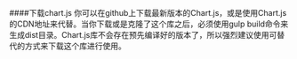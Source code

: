 ####下载chart.js
你可以在github上下载最新版本的Chart.js，或是使用Chart.js的CDN地址来代替。当你下载或是克隆了这个库之后，必须使用gulp build命令来生成dist目录。Chart.js库不会存在预先编译好的版本了，所以强烈建议使用可替代的方式来下载这个库进行使用。